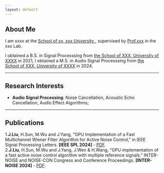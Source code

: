 ```yaml
---
layout: default
---
```


## About Me
I am xxxx at the [School of xx, xxx University ](https://), supervised by [Prof.xxx](https://) in the xxx Lab. <br>

I obtained a B.S. in Signal Processsing from [the School of XXX, University of XXXX](https://) in 2021, I obtained a M.S. in Audio Signal Processsing from [the School of XXX, University of XXXX](https://) in 2024.

---
## Research Interests
- **Audio Signal Processing**: Noise Cancellation, Acoustic Echo Cancellation, Audio Effect Algorithms;

---
## Publications
1.**J.Liu**, H.Sun, M.Wu and J.Yang, "GPU Implementation of a Fast Multichannel Wiener Filter Algorithm for Active Noise Control," in IEEE Signal Processing Letters. **[IEEE SPL 2024]** - [PDF](https://ieeexplore.ieee.org/abstract/document/10477464).<br>
2.**J.Liu**, H.Sun, M.Wu and J.Yang, J.Wen & H.Wang, "GPU implementation of a fast active noise control algorithm with multiple reference signals." INTER-NOISE and NOISE-CON Congress and Conference Proceedings. **[INTER-NOISE 2024]** - [PDF](https://www.ingentaconnect.com/content/ince/incecp/2024/00000270/00000009/art00065).<br>
